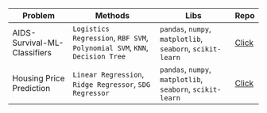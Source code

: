 | **Problem**                                                             | **Methods**                                                             | **Libs**                                       | **Repo** |
|-------------------------------------------------------------------------|-------------------------------------------------------------------------|------------------------------------------------|---------|
| AIDS-Survival-ML-Classifiers                                            | `Logistics Regression`, `RBF SVM`, `Polynomial SVM`, `KNN`, `Decision Tree` | `pandas`, `numpy`, `matplotlib`, `seaborn`, `scikit-learn` | [Click](https://github.com/maidinh2409/AIDS-ML-Classification)   |
| Housing Price Prediction                                                | `Linear Regression`, `Ridge Regressor`, `SDG Regressor`                  | `pandas`, `numpy`, `matplotlib`, `seaborn`, `scikit-learn` | [Click](https://github.com/maidinh2409/ML-Repositories/blob/main/Regression%20Models/Lab2_Demi_L_139.ipynb)   |
